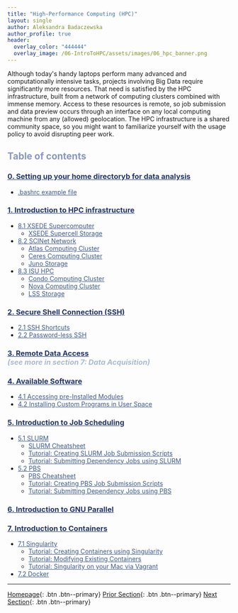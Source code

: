 ```yaml
---
title: "High-Performance Computing (HPC)"
layout: single
author: Aleksandra Badaczewska
author_profile: true
header:
  overlay_color: "444444"
  overlay_image: /06-IntroToHPC/assets/images/06_hpc_banner.png
---
```


Although today's handy laptops perform many advanced and computationally intensive tasks, projects involving Big Data require significantly more resources. That need is satisfied by the HPC infrastructure, built from a network of computing clusters combined with immense memory. Access to these resources is remote, so job submission and data preview occurs through an interface on any local computing machine from any (allowed) geolocation. The HPC infrastructure is a shared community space, so you might want to familiarize yourself with the usage policy to avoid disrupting peer work.


## <span style="color: #8997c1;">Table of contents</span>

### **<a href="00-HOME-DIRECTORY/00-setting-up-home-directory" style="color: #24376b;">0. Setting up your home directoryb for data analysis</a>**
* <a href="00-HOME-DIRECTORY/01-bashrc" style="color: #3f5a8a;">.bashrc example file</a>

### **<a href="01-HPC-NETWORKS/01-introduction-to-hpc-infrastructure" style="color: #24376b;">1. Introduction to HPC infrastructure</a>**
* <a href="01-HPC-NETWORKS/01-XSEDE/01-supercomputer-intro" style="color: #3f5a8a;">8.1 XSEDE Supercomputer</a>
  * <a href="01-HPC-NETWORKS/01-XSEDE/02-supercell-storage" style="color: #3f5a8a;">XSEDE Supercell Storage</a>
* <a href="01-HPC-NETWORKS/02-SCINET/01-scient-network-intro" style="color: #3f5a8a;">8.2 SCINet Network</a>
  * <a href="01-HPC-NETWORKS/02-SCINET/02-scinet-atlas-cluster" style="color: #3f5a8a;">Atlas Computing Cluster</a>
  * <a href="01-HPC-NETWORKS/02-SCINET/03-scinet-ceres-cluster" style="color: #3f5a8a;">Ceres Computing Cluster</a>
  * <a href="01-HPC-NETWORKS/02-SCINET/04-scinet-juno-storage" style="color: #3f5a8a;">Juno Storage</a>
* <a href="01-HPC-NETWORKS/03-ISUHPC/01-isu-hpc-intro" style="color: #3f5a8a;">8.3 ISU HPC</a>
  * <a href="01-HPC-NETWORKS/03-ISUHPC/02-isu-hpc-condo-cluster" style="color: #3f5a8a;">Condo Computing Cluster</a>
  * <a href="01-HPC-NETWORKS/03-ISUHPC/03-isu-hpc-nova-cluster" style="color: #3f5a8a;">Nova Computing Cluster</a>
  * <a href="01-HPC-NETWORKS/03-ISUHPC/04-isu-hpc-lss-storage" style="color: #3f5a8a;">LSS Storage</a>

### **<a href="02-SSH/01-secure-shell-connection" style="color: #24376b;">2. Secure Shell Connection (SSH)</a>**
* <a href="02-SSH/02-ssh-shortcuts" style="color: #3f5a8a;">2.1 SSH Shortcuts</a>
* <a href="02-SSH/03-password-less-ssh" style="color: #3f5a8a;">2.2 Password-less SSH</a>

### **<a href="03-FILE-ACCESS/01-remote-data-access" style="color: #24376b;">3. Remote Data Access</a>** <br><span style="color: #a9bbd1;">_(see more in section 7: Data Acquisition)_</span>

### **<a href="04-SOFTWARE/01-software-available-on-HPC" style="color: #24376b;">4. Available Software</a>**
* <a href="04-SOFTWARE/02-accessing-preinstalled-modules" style="color: #3f5a8a;">4.1 Accessing pre-Installed Modules</a>
* <a href="04-SOFTWARE/03-installing-custom-programs" style="color: #3f5a8a;">4.2 Installing Custom Programs in User Space</a>

### **<a href="05-JOB-QUEUE/00-introduction-to-job-scheduling" style="color: #24376b;">5. Introduction to Job Scheduling</a>**
* <a href="05-JOB-QUEUE/01-SLURM/01-slurm-basics" style="color: #3f5a8a;">5.1 SLURM</a>
  * <a href="05-JOB-QUEUE/01-SLURM/02-slurm-cheatsheet" style="color: #3f5a8a;">SLURM Cheatsheet</a>
  * <a href="05-JOB-QUEUE/01-SLURM/03-slurm-1-tutorial-job-submission" style="color: #3f5a8a;">Tutorial: Creating SLURM Job Submission Scripts</a>
  * <a href="05-JOB-QUEUE/01-SLURM/04-slurm-2-tutorial-submitting-dependency-jobs" style="color: #3f5a8a;">Tutorial: Submitting Dependency Jobs using SLURM</a>
* <a href="05-JOB-QUEUE/02-PBS/01-pbs-basics" style="color: #3f5a8a;">5.2 PBS</a>
  * <a href="05-JOB-QUEUE/02-PBS/02-pbs-cheatsheet" style="color: #3f5a8a;">PBS Cheatsheet</a>
  * <a href="05-JOB-QUEUE/02-PBS/03-pbs-1-tutorial-job-submission" style="color: #3f5a8a;">Tutorial: Creating PBS Job Submission Scripts</a>
  * <a href="05-JOB-QUEUE/02-PBS/04-pbs-2-tutorial-submitting-dependency" style="color: #3f5a8a;">Tutorial: Submitting Dependency Jobs using PBS</a>

### **<a href="06-PARALLEL/01-introduction-to-gnu-parallel" style="color: #24376b;">6. Introduction to GNU Parallel</a>**

### **<a href="07-CONTAINERS/00-introduction-to-containers" style="color: #24376b;">7. Introduction to Containers</a>**
* <a href="07-CONTAINERS/01-SINGULARITY/01-singularity-basics" style="color: #3f5a8a;">7.1 Singularity</a>
  * <a href="07-CONTAINERS/01-SINGULARITY/02-singularity-1-tutorial-creating-containers" style="color: #3f5a8a;">Tutorial: Creating Containers using Singularity</a>
  * <a href="07-CONTAINERS/01-SINGULARITY/03-singularity-2-tutorial-modyfying-containers" style="color: #3f5a8a;">Tutorial: Modifying Existing Containers</a>
  * <a href="07-CONTAINERS/01-SINGULARITY/04-singularity-3-tutorial-vagrant" style="color: #3f5a8a;">Tutorial: Singularity on your Mac via Vagrant</a>
* <a href="07-CONTAINERS/02-DOCKER/01-docker-basics" style="color: #3f5a8a;">7.2 Docker</a>


---

[Homepage](../index.md){: .btn  .btn--primary}
[Prior Section](../05-IntroToProgramming/00-IntroToProgramming-LandingPage){: .btn  .btn--primary}
[Next Section](../07-DataParsing/00-DataParsing-LandingPage){: .btn  .btn--primary}
